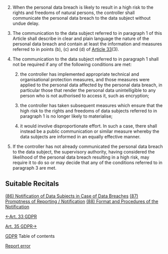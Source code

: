 


2. When the personal data breach is likely to result in a high risk to the rights and freedoms of natural persons, the controller shall communicate the personal data breach to the data subject without undue delay.

4. The communication to the data subject referred to in paragraph 1 of this Article shall describe in clear and plain language the nature of the personal data breach and contain at least the information and measures referred to in points (b), (c) and (d) of [Article 33](https://gdpr-info.eu/art-33-gdpr/)(3).

6. The communication to the data subject referred to in paragraph 1 shall not be required if any of the following conditions are met:

	
	2. the controller has implemented appropriate technical and organisational protection measures, and those measures were applied to the personal data affected by the personal data breach, in particular those that render the personal data unintelligible to any person who is not authorised to access it, such as encryption;
	
	4. the controller has taken subsequent measures which ensure that the high risk to the rights and freedoms of data subjects referred to in paragraph 1 is no longer likely to materialise;
	
	6. it would involve disproportionate effort. In such a case, there shall instead be a public communication or similar measure whereby the data subjects are informed in an equally effective manner.


8. If the controller has not already communicated the personal data breach to the data subject, the supervisory authority, having considered the likelihood of the personal data breach resulting in a high risk, may require it to do so or may decide that any of the conditions referred to in paragraph 3 are met.




## Suitable Recitals



[(86) Notification of Data Subjects in Case of Data Breaches](https://gdpr-info.eu/recitals/no-86/)
[(87) Promptness of Reporting / Notification](https://gdpr-info.eu/recitals/no-87/)
[(88) Format and Procedures of the Notification](https://gdpr-info.eu/recitals/no-88/)




[←Art. 33 GDPR](https://gdpr-info.eu/art-33-gdpr/ "Art. 33 GDPR - Notification of a personal data breach to the supervisory authority")


[Art. 35 GDPR→](https://gdpr-info.eu/art-35-gdpr/ "Art. 35 GDPR - Data protection impact assessment")



[GDPR](https://gdpr-info.eu)
Table of contents


[Report error](https://gdpr-info.eu/gf/?TB_iframe=true&height=306 "Your message")

